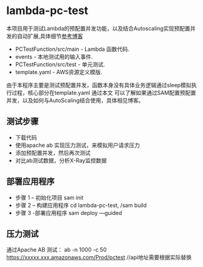 # lambda-pc-test

本项目用于测试Lambda的预配置并发功能，以及结合Autoscaling实现预配置并发的自动扩展,具体细节[参考博客](https://amazonaws-china.com/cn/blogs/china/introduction-to-lambda-pre-configured-concurrency/)
- PCTestFunction/src/main - Lambda 函数代码.
- events - 本地测试用的输入事件.
- PCTestFunction/src/test - 单元测试. 
- template.yaml - AWS资源定义模版.

由于本程序主要是测试预配置并发，函数本身没有具体业务逻辑通过sleep模拟执行过程，核心部分在template.yaml 通过本文
可以了解如果通过SAM配置预配置并发，以及如何与AutoScaling结合使用，具体相见博客。



## 测试步骤
* 下载代码
* 使用apache ab 实现压力测试，来模拟用户请求压力
* 添加预配置并发，然后再次测试
* 对比ab测试数据，分析X-Ray监控数据

## 部署应用程序
* 步骤 1 – 初始化项目 sam init
* 步骤 2 – 构建应用程序 cd lambda-pc-test,  /sam build
* 步骤 3 -部署应用程序 sam deploy —guided


## 压力测试
通过Apache AB 测试：
ab -n 1000 -c 50 https://xxxxx.xxx.amazonaws.com/Prod/pctest //api地址需要根据实际替换